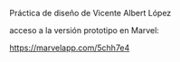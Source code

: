 Práctica de diseño de Vicente Albert López

acceso a la versión prototipo en Marvel:

https://marvelapp.com/5chh7e4

